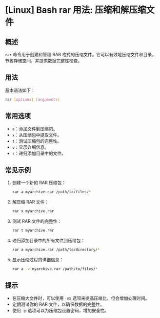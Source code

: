 # [Linux] Bash rar 用法: 压缩和解压缩文件

## 概述
`rar` 命令用于创建和管理 RAR 格式的压缩文件。它可以有效地压缩文件和目录，节省存储空间，并提供数据完整性检查。

## 用法
基本语法如下：
```bash
rar [options] [arguments]
```

## 常用选项
- `a`：添加文件到压缩包。
- `x`：从压缩包中提取文件。
- `t`：测试压缩包的完整性。
- `v`：显示详细信息。
- `r`：递归添加目录中的文件。

## 常见示例
1. 创建一个新的 RAR 压缩包：
   ```bash
   rar a myarchive.rar /path/to/files/*
   ```

2. 解压缩 RAR 文件：
   ```bash
   rar x myarchive.rar
   ```

3. 测试 RAR 文件的完整性：
   ```bash
   rar t myarchive.rar
   ```

4. 递归添加目录中的所有文件到压缩包：
   ```bash
   rar a myarchive.rar /path/to/directory/*
   ```

5. 显示压缩过程的详细信息：
   ```bash
   rar a -v myarchive.rar /path/to/files/*
   ```

## 提示
- 在压缩大文件时，可以使用 `-m5` 选项来提高压缩比，但会增加处理时间。
- 定期测试你的 RAR 文件，以确保数据的完整性。
- 使用 `-p` 选项可以为压缩包设置密码，增加安全性。